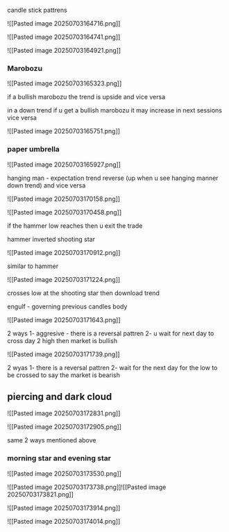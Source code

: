 candle stick pattrens

![[Pasted image 20250703164716.png]]

![[Pasted image 20250703164741.png]]


![[Pasted image 20250703164921.png]]


### Marobozu

![[Pasted image 20250703165323.png]]


if a bullish marobozu the trend is upside and vice versa

in a down trend if u get a bullish marobozu it may increase in next sessions vice versa

![[Pasted image 20250703165751.png]]

### paper umbrella

![[Pasted image 20250703165927.png]]


hanging man - expectation trend reverse (up when u see hanging manner down trend) and vice versa

![[Pasted image 20250703170158.png]]

![[Pasted image 20250703170458.png]]

if the hammer low reaches then u exit the trade

hammer inverted shooting star 

![[Pasted image 20250703170912.png]]


similar to hammer

![[Pasted image 20250703171224.png]]


crosses low at the shooting star then download trend

engulf - governing previous candles body

![[Pasted image 20250703171643.png]]

2 ways 
1- aggresive - there is a reversal pattren 
2- u wait for next day to cross day 2 high then market is bullish

![[Pasted image 20250703171739.png]]

2 wyas
1- there is a reversal pattren
2- wait for the next day for the low to be crossed to say the market is bearish


## piercing and dark cloud

![[Pasted image 20250703172831.png]]


![[Pasted image 20250703172905.png]]

 same 2 ways mentioned above
### morning star and evening star

![[Pasted image 20250703173530.png]]

![[Pasted image 20250703173738.png]]![[Pasted image 20250703173821.png]]

![[Pasted image 20250703173914.png]]

![[Pasted image 20250703174014.png]]

